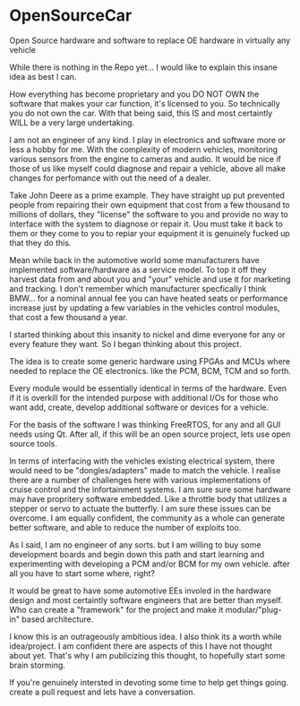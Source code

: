 # OpenSourceCar
Open Source hardware and software to replace OE hardware in virtually any vehicle

While there is nothing in the Repo yet... I would like to explain this insane idea as best I can.

How everything has become proprietary and you DO NOT OWN the software that makes your car function, it's licensed to you. So technically you do not own the car. With that being said, this IS and most certaintly WILL be a very large undertaking.

I am not an engineer of any kind. I play in electronics and software more or less a hobby for me. With the complexity of modern vehicles, monitoring various sensors from the engine to cameras and audio. It would be nice if those of us like myself could diagnose and repair a vehicle, above all make changes for perfomance with out the need of a dealer. 

Take John Deere as a prime example. They have straight up put prevented people from repairing their own equipment that cost from a few thousand to millions of dollars, they "license" the software to you and provide no way to interface with the system to diagnose or repair it. Uou must take it back to them or they come to you to repiar your equipment it is genuinely fucked up that they do this.

Mean while back in the automotive world some manufacturers have implemented software/hardware as a service model. To top it off they harvest data from and about you and "your" vehicle and use it for marketing and tracking. I don't remember which manufacturer specfically I think BMW... for a nominal annual fee you can have heated seats or performance increase just by updating a few variables in the vehicles control modules, that cost a few thousand a year.

I started thinking about this insanity to nickel and dime everyone for any or every feature they want. So I began thinking about this project.

The idea is to create some generic hardware using FPGAs and MCUs where needed to replace the OE electronics. like the PCM, BCM, TCM and so forth.

Every module would be essentially identical in terms of the hardware. Even if it is overkill for the intended purpose with additional I/Os for those who want add, create, develop additional software or devices for a vehicle. 

For the basis of the software I was thinking FreeRTOS, for any and all GUI needs using Qt. After all, if this will be an open source project, lets use open source tools.

In terms of interfacing with the vehicles existing electrical system, there would need to be "dongles/adapters" made to match the vehicle. I realise there are a number of challenges here with various implementations of cruise control and the infortainment systems. I am sure sure some hardware may have propritery software embedded. Like a throttle body that utilizes a stepper or servo to actuate the butterfly. I am sure these issues can be overcome. I am equally confident, the community as a whole can generate better software, and able to reduce the number of exploits too.

As I said, I am no engineer of any sorts. but I am willing to buy some development boards and begin down this path and start learning and experimenting with developing a PCM and/or BCM for my own vehicle. after all you have to start some where, right?

It would be great to have some automotive EEs involed in the hardware design and most certaintly software engineers that are better than myself. Who can create a "framework" for the project and make it modular/"plug-in" based architecture.

I know this is an outrageously ambitious idea. I also think its a worth while idea/project. I am confident there are aspects of this I have not thought about yet. That's why I am publicizing this thought, to hopefully start some brain storming.

If you're genuinely intersted in devoting some time to help get things going. create a pull request and lets have a conversation.


